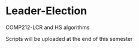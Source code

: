 # Leader-Election
COMP212-LCR and HS algorithms

Scripts will be uploaded at the end of this semester
